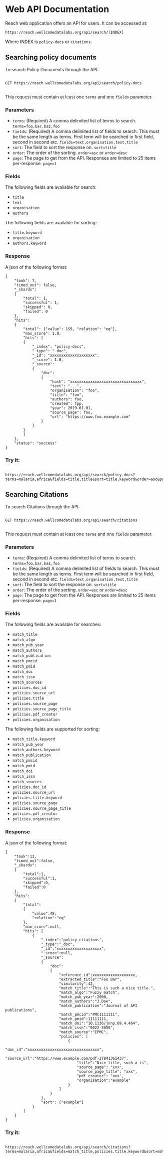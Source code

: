 # Web API Documentation

Reach web application offers an API for users. It can be accessed at:

`https://reach.wellcomedatalabs.org/api/search/[INDEX]`

Where INDEX is `policy-docs` or `citations`.

## Searching policy documents

To search Policy Documents through the API:

```

GET https://reach.wellcomedatalabs.org/api/search/policy-docs


```

This request must contain at least one `terms` and one `fields` parameter.

### Parameters


 * `terms`:  (Required) A comma delimited list of terms to search. `terms=foo,bar,baz,foo`
 * `fields`: (Required) A comma delimited list of fields to search. This must be the same length as terms. First term will be searched in first field, second in second etc. `fields=text,organisation,text,title`
 * `sort`:   The field to sort the response on. `sort=title`
 * `order`:  The order of the sorting. `order=asc` or `order=desc`
 * `page`:   The page to get from the API. Responses are limited to 25 items per-response. `page=1`


### Fields

The following fields are available for search:
 - `title`
 - `text`
 - `organisation`
 - `authors`

 The following fields are available for sorting:
 - `title.keyword`
 - `organisation`
 - `authors.keyword`

### Response

A json of the following format:

```
{
	"took": 7,
	"timed_out": false,
	"_shards":
	{
		"total": 1,
		"successful": 1,
		"skipped": 0,
		"failed": 0
	},
	"hits":
	{
		"total": {"value": 159, "relation": "eq"},
		"max_score": 1.0,
		"hits": [
		{
			"_index": "policy-docs",
			"_type": "_doc",
			"_id": "xxxxxxxxxxxxxxxxxxxx",
			"_score": 1.0,
			"_source":
			{
				"doc":
				{
					"hash": "xxxxxxxxxxxxxxxxxxxxxxxxxxxxxxxx",
					"text": "...",
					"organisation": "foo",
					"title": "foo",
					"authors": foo,
					"created": fpp,
					"year": 2019-01-01,
					"source_page": foo,
					"url": "https://www.foo.example.com"
				}
			}
		}
		]
	},
	"status": "success"
}
```

### Try it:

```

https://reach.wellcomedatalabs.org/api/search/policy-docs?terms=malaria,africa&fields=title,title&sort=title.keyword&order=asc&page=1

```

## Searching Citations

To search Citations through the API:

```

GET https://reach.wellcomedatalabs.org/api/search/citations


```

This request must contain at least one `terms` and one `fields` parameter.

### Parameters


 * `terms`:  (Required) A comma delimited list of terms to search. `terms=foo,bar,baz,foo`
 * `fields`: (Required) A comma delimited list of fields to search. This must be the same length as terms. First term will be searched in first field, second in second etc. `fields=text,organisation,text,title`
 * `sort`:   The field to sort the response on. `sort=title`
 * `order`:  The order of the sorting. `order=asc` or `order=desc`
 * `page`:   The page to get from the API. Responses are limited to 25 items per-response. `page=1`


### Fields

The following fields are available for searches:

  - `match_title`
  - `match_algo`
  - `match_pub_year`
  - `match_authors`
  - `match_publication`
  - `match_pmcid`
  - `match_pmid`
  - `match_doi`
  - `match_issn`
  - `match_sources`
  - `policies.doc_id`
  - `policies.source_url`
  - `policies.title`
  - `policies.source_page`
  - `policies.source_page_title`
  - `policies.pdf_creator`
  - `policies.organisation`


The following fields are supported for sorting:

  - `match_title.keyword`
  - `match_pub_year`
  - `match_authors.keyword`
  - `match_publication`
  - `match_pmcid`
  - `match_pmid`
  - `match_doi`
  - `match_issn`
  - `match_sources`
  - `policies.doc_id`
  - `policies.source_url`
  - `policies.title.keyword`
  - `policies.source_page`
  - `policies.source_page_title`
  - `policies.pdf_creator`
  - `policies.organisation`

### Response

A json of the following format:

```
{
	"took":13,
	"timed_out":false,
	"_shards":
	{
		"total":1,
		"successful":1,
		"skipped":0,
		"failed":0
	},
	"hits":
	{
		"total":
		{
			"value":48,
			"relation":"eq"
		},
		"max_score":null,
		"hits": [
			{
				"_index":"policy-citations",
				"_type":"_doc",
				"_id":"xxxxxxxxxxxxxxxxxxxx",
				"_score":null,
				"_source":
				{
					"doc":
					{
						"reference_id":xxxxxxxxxxxxxxxxxxx,
						"extracted_title":"Foo Bar",
						"similarity":42,
						"match_title":"This is such a nice title.",
						"match_algo":"Fuzzy match",
						"match_pub_year":2000,
						"match_authors":"J.Doe",
						"match_publication":"Journal of API publications",
						"match_pmcid":"PMC1111111",
						"match_pmid":11111111,
						"match_doi":"10.1136/jnnp.69.4.464",
						"match_issn":"0022-3050",
						"match_source":"EPMC",
						"policies": [
							{
								"doc_id":"xxxxxxxxxxxxxxxxxxxxxxxxxxxxxxxx",
								"source_url":"https://www.example.com/pdf-27841361437",
								"title":"Nice title, such a is",
								"source_page": "xxx",
								"source_page_title": "xxx",
								"pdf_creator": "xxx",
								"organisation":"example"
							}
						]
					}
				},
				"sort": ["example"]
			}
		]
	}
}
```

### Try it:

```

https://reach.wellcomedatalabs.org/api/search/citations?terms=malaria,africa&fields=match_title,policies.title.keyword&sort=matchtitle.keyword&order=asc&page=1

```
